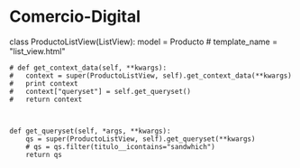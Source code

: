 # Comercio-Digital



class ProductoListView(ListView):
	model = Producto
	# template_name = "list_view.html"

	# def get_context_data(self, **kwargs):
	# 	context = super(ProductoListView, self).get_context_data(**kwargs)
	# 	print context
	# 	context["queryset"] = self.get_queryset()
	# 	return context



	def get_queryset(self, *args, **kwargs):
		qs = super(ProductoListView, self).get_queryset(**kwargs)
		# qs = qs.filter(titulo__icontains="sandwhich")
		return qs
